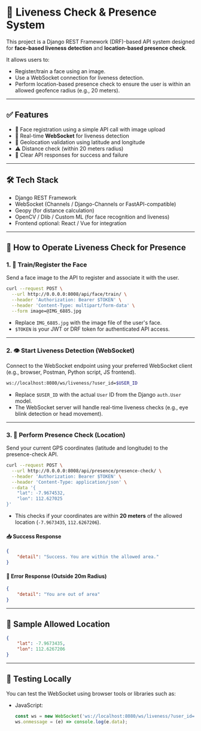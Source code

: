 # 📍 Liveness Check & Presence System

This project is a Django REST Framework (DRF)-based API system designed for **face-based liveness detection** and **location-based presence check**.

It allows users to:

- Register/train a face using an image.
- Use a WebSocket connection for liveness detection.
- Perform location-based presence check to ensure the user is within an allowed geofence radius (e.g., 20 meters).

---

## ✅ Features

- 🔐 Face registration using a simple API call with image upload
- 📡 Real-time **WebSocket** for liveness detection
- 📍 Geolocation validation using latitude and longitude
- ⚠️ Distance check (within 20 meters radius)
- 💬 Clear API responses for success and failure

---

## 🛠️ Tech Stack

- Django REST Framework
- WebSocket (Channels / Django-Channels or FastAPI-compatible)
- Geopy (for distance calculation)
- OpenCV / Dlib / Custom ML (for face recognition and liveness)
- Frontend optional: React / Vue for integration

---

## 🚀 How to Operate Liveness Check for Presence

### 1. 🧠 Train/Register the Face

Send a face image to the API to register and associate it with the user.

```bash
curl --request POST \
  --url http://0.0.0.0:8008/api/face/train/ \
  --header 'Authorization: Bearer $TOKEN' \
  --header 'Content-Type: multipart/form-data' \
  --form image=@IMG_6885.jpg
```

- Replace `IMG_6885.jpg` with the image file of the user's face.
- `$TOKEN` is your JWT or DRF token for authenticated API access.

---

### 2. 👁️ Start Liveness Detection (WebSocket)

Connect to the WebSocket endpoint using your preferred WebSocket client (e.g., browser, Postman, Python script, JS frontend).

```bash
ws://localhost:8080/ws/liveness/?user_id=$USER_ID
```

- Replace `$USER_ID` with the actual `User` ID from the Django `auth.User` model.
- The WebSocket server will handle real-time liveness checks (e.g., eye blink detection or head movement).

---

### 3. 📍 Perform Presence Check (Location)

Send your current GPS coordinates (latitude and longitude) to the presence-check API.

```bash
curl --request POST \
  --url http://0.0.0.0:8008/api/presence/presence-check/ \
  --header 'Authorization: Bearer $TOKEN' \
  --header 'Content-Type: application/json' \
  --data '{
    "lat": -7.9674532,
    "lon": 112.627025
}'
```

- This checks if your coordinates are within **20 meters** of the allowed location (`-7.9673435`, `112.6267206`).

#### 📥 Success Response

```json
{
    "detail": "Success. You are within the allowed area."
}
```

#### 🚫 Error Response (Outside 20m Radius)

```json
{
    "detail": "You are out of area"
}
```

---

## 📌 Sample Allowed Location

```json
{
    "lat": -7.9673435,
    "lon": 112.6267206
}
```

---

## 🧪 Testing Locally

You can test the WebSocket using browser tools or libraries such as:

- JavaScript:
    ```js
    const ws = new WebSocket('ws://localhost:8080/ws/liveness/?user_id=1');
    ws.onmessage = (e) => console.log(e.data);
    ```
